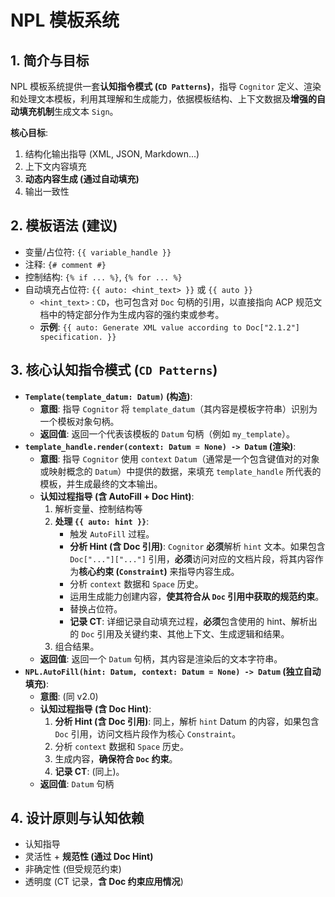 # NPL 模板系统

## 1. 简介与目标

NPL 模板系统提供一套**认知指令模式 (`CD Patterns`)**，指导 `Cognitor` 定义、渲染和处理文本模板，利用其理解和生成能力，依据模板结构、上下文数据及**增强的自动填充机制**生成文本 `Sign`。

**核心目标**:

1. 结构化输出指导 (XML, JSON, Markdown...)
2. 上下文内容填充
3. **动态内容生成 (通过自动填充)**
4. 输出一致性

## 2. 模板语法 (建议)

- 变量/占位符: `{{ variable_handle }}`
- 注释: `{# comment #}`
- 控制结构: `{% if ... %}`, `{% for ... %}`
- 自动填充占位符: `{{ auto: <hint_text> }}` 或 `{{ auto }}`
    - `<hint_text>` : `CD`，也可包含对 `Doc` 句柄的引用，以直接指向 ACP 规范文档中的特定部分作为生成内容的强约束或参考。
    - **示例**: `{{ auto: Generate XML value according to Doc["2.1.2"] specification. }}`

## 3. 核心认知指令模式 (`CD Patterns`)

- **`Template(template_datum: Datum)` (构造)**:
    - **意图**: 指导 `Cognitor` 将 `template_datum`（其内容是模板字符串）识别为一个模板对象句柄。
    - **返回值**: 返回一个代表该模板的 `Datum` 句柄（例如 `my_template`）。
- **`template_handle.render(context: Datum = None) -> Datum` (渲染)**:
    - **意图**: 指导 `Cognitor` 使用 `context` `Datum`（通常是一个包含键值对的对象或映射概念的 `Datum`）中提供的数据，来填充 `template_handle` 所代表的模板，并生成最终的文本输出。
    - **认知过程指导 (含 AutoFill + Doc Hint)**:
        1. 解析变量、控制结构等
        2. **处理 `{{ auto: hint }}`**:
            - 触发 `AutoFill` 过程。
            - **分析 Hint (含 Doc 引用)**: `Cognitor` **必须**解析 `hint` 文本。如果包含 `Doc["..."]["..."]` 引用，**必须**访问对应的文档片段，将其内容作为**核心约束 (`Constraint`)** 来指导内容生成。
            - 分析 `context` 数据和 `Space` 历史。
            - 运用生成能力创建内容，**使其符合从 `Doc` 引用中获取的规范约束**。
            - 替换占位符。
            - **记录 CT**: 详细记录自动填充过程，**必须**包含使用的 hint、解析出的 `Doc` 引用及关键约束、其他上下文、生成逻辑和结果。
        3. 组合结果。
    - **返回值**: 返回一个 `Datum` 句柄，其内容是渲染后的文本字符串。
- **`NPL.AutoFill(hint: Datum, context: Datum = None) -> Datum` (独立自动填充)**:
    - **意图**: (同 v2.0)
    - **认知过程指导 (含 Doc Hint)**:
        1. **分析 Hint (含 Doc 引用)**: 同上，解析 `hint` Datum 的内容，如果包含 `Doc` 引用，访问文档片段作为核心 `Constraint`。
        2. 分析 `context` 数据和 `Space` 历史。
        3. 生成内容，**确保符合 `Doc` 约束**。
        4. **记录 CT**: (同上)。
    - **返回值**: `Datum` 句柄

## 4. 设计原则与认知依赖

- 认知指导
- 灵活性 + **规范性 (通过 Doc Hint)**
- 非确定性 (但受规范约束)
- 透明度 (CT 记录，**含 Doc 约束应用情况**)
